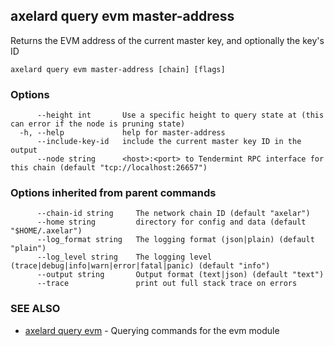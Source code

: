 ## axelard query evm master-address

Returns the EVM address of the current master key, and optionally the key's ID

```
axelard query evm master-address [chain] [flags]
```

### Options

```
      --height int       Use a specific height to query state at (this can error if the node is pruning state)
  -h, --help             help for master-address
      --include-key-id   include the current master key ID in the output
      --node string      <host>:<port> to Tendermint RPC interface for this chain (default "tcp://localhost:26657")
```

### Options inherited from parent commands

```
      --chain-id string     The network chain ID (default "axelar")
      --home string         directory for config and data (default "$HOME/.axelar")
      --log_format string   The logging format (json|plain) (default "plain")
      --log_level string    The logging level (trace|debug|info|warn|error|fatal|panic) (default "info")
      --output string       Output format (text|json) (default "text")
      --trace               print out full stack trace on errors
```

### SEE ALSO

* [axelard query evm](axelard_query_evm.md)	 - Querying commands for the evm module


